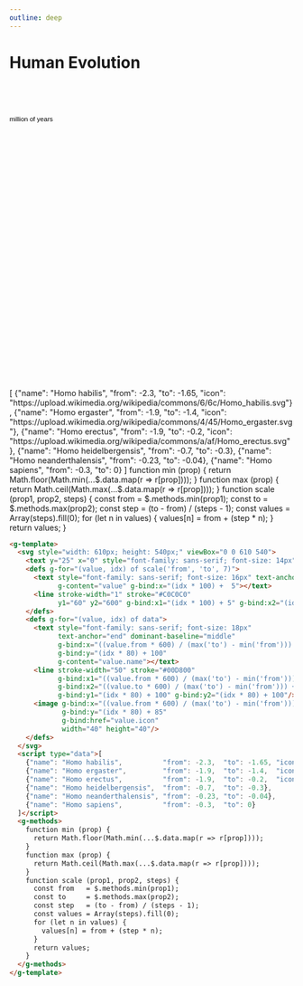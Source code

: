 ```yaml
---
outline: deep
---
```


# Human Evolution

<g-template>
  <svg style="width: 610px; height: 540px;" viewBox="0 0 610 540">
    <text y="25" x="0" style="font-family: sans-serif; font-size: 14px">million of years</text>
    <defs g-for="(value, idx) of scale('from', 'to', 7)">
      <text style="font-family: sans-serif; font-size: 16px" text-anchor="middle" y="50"
            g-content="value" g-bind:x="(idx * 100) +  5"></text>
      <line stroke-width="1" stroke="#C0C0C0"
            y1="60" y2="600" g-bind:x1="(idx * 100) + 5" g-bind:x2="(idx * 100) + 5"/>
    </defs>
    <defs g-for="(value, idx) of data">
      <text style="font-family: sans-serif; font-size: 18px" 
            text-anchor="end" dominant-baseline="middle"
            g-bind:x="((value.from * 600) / (max('to') - min('from'))) + 600"
            g-bind:y="(idx * 80) + 100"
            g-content="value.name"></text>
      <line stroke-width="50" stroke="#00D800"
            g-bind:x1="((value.from * 600) / (max('to') - min('from'))) + 605" 
            g-bind:x2="((value.to * 600) / (max('to') - min('from'))) + 605"
            g-bind:y1="(idx * 80) + 100" g-bind:y2="(idx * 80) + 100"/>
      <image g-bind:x="((value.from * 600) / (max('to') - min('from'))) + 610"
           g-bind:y="(idx * 80) + 85"
           g-bind:href="value.icon" 
           width="40" height="40"/>
    </defs>
  </svg>
  <g-script type="data">[
    {"name": "Homo habilis",          "from": -2.3,  "to": -1.65, "icon": "https://upload.wikimedia.org/wikipedia/commons/6/6c/Homo_habilis.svg"}, 
    {"name": "Homo ergaster",         "from": -1.9,  "to": -1.4,  "icon": "https://upload.wikimedia.org/wikipedia/commons/4/45/Homo_ergaster.svg"},
    {"name": "Homo erectus",          "from": -1.9,  "to": -0.2,  "icon": "https://upload.wikimedia.org/wikipedia/commons/a/af/Homo_erectus.svg"},
    {"name": "Homo heidelbergensis",  "from": -0.7,  "to": -0.3},
    {"name": "Homo neanderthalensis", "from": -0.23, "to": -0.04},
    {"name": "Homo sapiens",          "from": -0.3,  "to": 0}
  ]</g-script>
  <g-script type="methods">
    function min (prop) {
      return Math.floor(Math.min(...$.data.map(r => r[prop])));
    }
    function max (prop) {
      return Math.ceil(Math.max(...$.data.map(r => r[prop])));
    }
    function scale (prop1, prop2, steps) {
      const from   = $.methods.min(prop1);
      const to     = $.methods.max(prop2);
      const step   = (to - from) / (steps - 1);
      const values = Array(steps).fill(0);
      for (let n in values) {
         values[n] = from + (step * n);
      }
      return values;
    }
  </g-script>
</g-template>

```html
<g-template>
  <svg style="width: 610px; height: 540px;" viewBox="0 0 610 540">
    <text y="25" x="0" style="font-family: sans-serif; font-size: 14px">million of years</text>
    <defs g-for="(value, idx) of scale('from', 'to', 7)">
      <text style="font-family: sans-serif; font-size: 16px" text-anchor="middle" y="50"
            g-content="value" g-bind:x="(idx * 100) +  5"></text>
      <line stroke-width="1" stroke="#C0C0C0"
            y1="60" y2="600" g-bind:x1="(idx * 100) + 5" g-bind:x2="(idx * 100) + 5"/>
    </defs>
    <defs g-for="(value, idx) of data">
      <text style="font-family: sans-serif; font-size: 18px"
            text-anchor="end" dominant-baseline="middle"
            g-bind:x="((value.from * 600) / (max('to') - min('from'))) + 600"
            g-bind:y="(idx * 80) + 100"
            g-content="value.name"></text>
      <line stroke-width="50" stroke="#00D800"
            g-bind:x1="((value.from * 600) / (max('to') - min('from'))) + 605"
            g-bind:x2="((value.to * 600) / (max('to') - min('from'))) + 605"
            g-bind:y1="(idx * 80) + 100" g-bind:y2="(idx * 80) + 100"/>
      <image g-bind:x="((value.from * 600) / (max('to') - min('from'))) + 610"
             g-bind:y="(idx * 80) + 85"
             g-bind:href="value.icon"
             width="40" height="40"/>
    </defs>
  </svg>
  <script type="data">[
    {"name": "Homo habilis",          "from": -2.3,  "to": -1.65, "icon": "https://upload.wikimedia.org/wikipedia/commons/6/6c/Homo_habilis.svg"},
    {"name": "Homo ergaster",         "from": -1.9,  "to": -1.4,  "icon": "https://upload.wikimedia.org/wikipedia/commons/4/45/Homo_ergaster.svg"},
    {"name": "Homo erectus",          "from": -1.9,  "to": -0.2,  "icon": "https://upload.wikimedia.org/wikipedia/commons/a/af/Homo_erectus.svg"},
    {"name": "Homo heidelbergensis",  "from": -0.7,  "to": -0.3},
    {"name": "Homo neanderthalensis", "from": -0.23, "to": -0.04},
    {"name": "Homo sapiens",          "from": -0.3,  "to": 0}
  ]</script>
  <g-methods>
    function min (prop) {
      return Math.floor(Math.min(...$.data.map(r => r[prop])));
    }
    function max (prop) {
      return Math.ceil(Math.max(...$.data.map(r => r[prop])));
    }
    function scale (prop1, prop2, steps) {
      const from   = $.methods.min(prop1);
      const to     = $.methods.max(prop2);
      const step   = (to - from) / (steps - 1);
      const values = Array(steps).fill(0);
      for (let n in values) {
        values[n] = from + (step * n);
      }
      return values;
    }
  </g-methods>
</g-template>
```